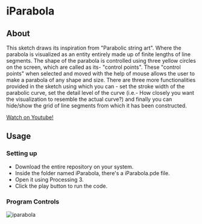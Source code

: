 # iParabola
## About
This sketch draws its inspiration from "Parabolic string art". Where the parabola is visualized as an entity entirely made up of finite lengths of line segments. The shape of the parabola is controlled using three yellow circles on the screen, which are called as its- "control points". These "control points" when selected and moved with the help of mouse allows the user to make a parabola of any shape and size. There are three more functionalities provided in the sketch using which you can - set the stroke width of the parabolic curve, set the detail level of the curve (i.e.- How closely you want the visualization to resemble the actual curve?) and finally you can hide/show the grid of line segments from which it has been constructed.

<a href="https://www.youtube.com/watch?v=J0Sid1_IhdQ">Watch on Youtube!</a>

## Usage
### Setting up
- Download the entire repository on your system.
- Inside the folder named iParabola, there's a iParabola.pde file.
- Open it using Processing 3.
- Click the play button to run the code.

### Program Controls
![iparabola](https://user-images.githubusercontent.com/28980632/49065505-383cb280-f244-11e8-9ea8-a9d1b00015bc.png)
